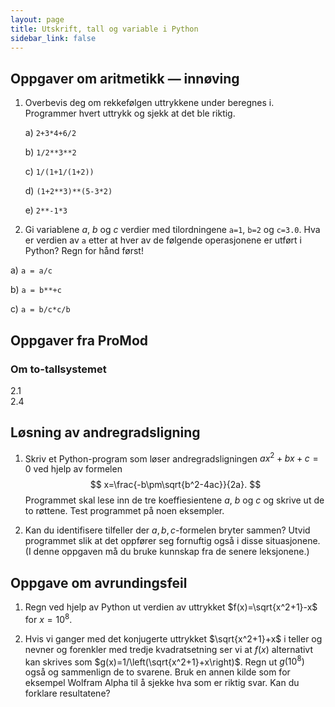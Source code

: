```yaml
---
layout: page
title: Utskrift, tall og variable i Python
sidebar_link: false
---
```


## Oppgaver om aritmetikk — innøving

1. Overbevis deg om rekkefølgen uttrykkene under beregnes i. Programmer hvert uttrykk og sjekk at det ble riktig. 

    a) `2+3*4+6/2`
    
    b) `1/2**3**2`

    c)  `1/(1+1/(1+2))`

    d) `(1+2**3)**(5-3*2)`
    
    e) `2**-1*3`

2. Gi variablene $a$, $b$ og $c$ verdier med tilordningene `a=1`, `b=2` og `c=3.0`. Hva er verdien av `a` etter at hver av de følgende operasjonene er utført i Python? Regn for hånd først!

a) `a = a/c`

b) `a = b**+c`

c) `a = b/c*c/b`

## Oppgaver fra ProMod

### Om to-tallsystemet

2.1  
2.4

## Løsning av andregradsligning

1. Skriv et Python-program som løser andregradsligningen $ax^2+bx+c=0$ ved hjelp av formelen
$$
x=\frac{-b\pm\sqrt{b^2-4ac}}{2a}.
$$
Programmet skal lese inn de tre koeffiesientene $a$, $b$ og $c$ og skrive ut de to røttene. Test programmet på noen eksempler.


2. Kan du identifisere tilfeller der $a,b,c$-formelen bryter sammen? Utvid programmet slik at det oppfører seg fornuftig også i disse situasjonene. (I denne oppgaven må du bruke kunnskap fra de senere leksjonene.)

## Oppgave om avrundingsfeil

1. Regn ved hjelp av Python ut verdien av uttrykket $f(x)=\sqrt{x^2+1}-x$ for $x=10^8$. 


2. Hvis vi ganger med det konjugerte uttrykket $\sqrt{x^2+1}+x$ i teller og nevner og forenkler med tredje kvadratsetning
ser vi at $f(x)$ alternativt kan skrives som $g(x)=1/\left(\sqrt{x^2+1}+x\right)$. Regn ut $g(10^8)$ også og sammenlign de to svarene.
Bruk en annen kilde som for eksempel Wolfram Alpha til å sjekke hva som er riktig svar. Kan du forklare resultatene?

